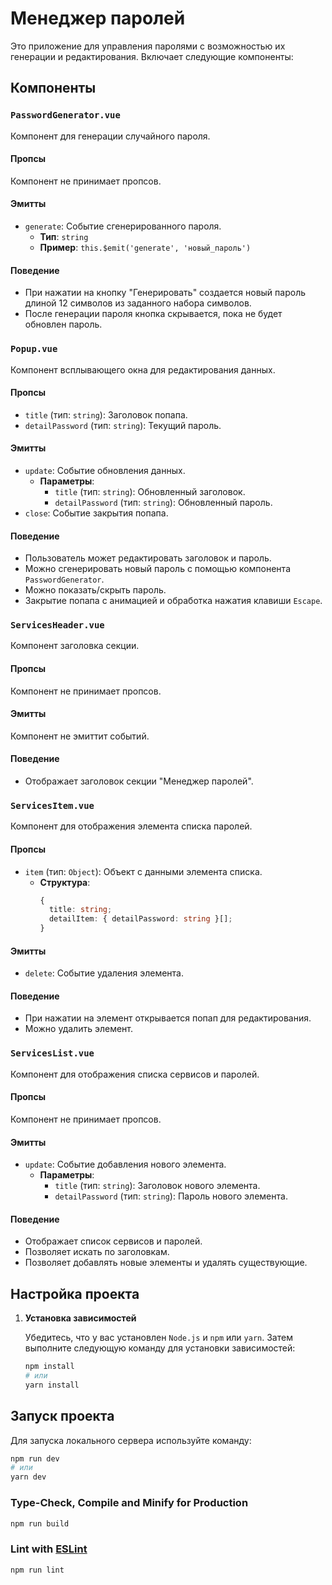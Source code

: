 # Менеджер паролей

Это приложение для управления паролями с возможностью их генерации и редактирования. Включает следующие компоненты:

## Компоненты

### `PasswordGenerator.vue`

Компонент для генерации случайного пароля.

#### Пропсы

Компонент не принимает пропсов.

#### Эмитты

- `generate`: Событие сгенерированного пароля.
  - **Тип**: `string`
  - **Пример**: `this.$emit('generate', 'новый_пароль')`

#### Поведение

- При нажатии на кнопку "Генерировать" создается новый пароль длиной 12 символов из заданного набора символов.
- После генерации пароля кнопка скрывается, пока не будет обновлен пароль.

### `Popup.vue`

Компонент всплывающего окна для редактирования данных.

#### Пропсы

- `title` (тип: `string`): Заголовок попапа.
- `detailPassword` (тип: `string`): Текущий пароль.

#### Эмитты

- `update`: Событие обновления данных.
  - **Параметры**:
    - `title` (тип: `string`): Обновленный заголовок.
    - `detailPassword` (тип: `string`): Обновленный пароль.
- `close`: Событие закрытия попапа.

#### Поведение

- Пользователь может редактировать заголовок и пароль.
- Можно сгенерировать новый пароль с помощью компонента `PasswordGenerator`.
- Можно показать/скрыть пароль.
- Закрытие попапа с анимацией и обработка нажатия клавиши `Escape`.

### `ServicesHeader.vue`

Компонент заголовка секции.

#### Пропсы

Компонент не принимает пропсов.

#### Эмитты

Компонент не эмиттит событий.

#### Поведение

- Отображает заголовок секции "Менеджер паролей".

### `ServicesItem.vue`

Компонент для отображения элемента списка паролей.

#### Пропсы

- `item` (тип: `Object`): Объект с данными элемента списка.
  - **Структура**:
    ```typescript
    {
      title: string;
      detailItem: { detailPassword: string }[];
    }
    ```

#### Эмитты

- `delete`: Событие удаления элемента.

#### Поведение

- При нажатии на элемент открывается попап для редактирования.
- Можно удалить элемент.

### `ServicesList.vue`

Компонент для отображения списка сервисов и паролей.

#### Пропсы

Компонент не принимает пропсов.

#### Эмитты

- `update`: Событие добавления нового элемента.
  - **Параметры**:
    - `title` (тип: `string`): Заголовок нового элемента.
    - `detailPassword` (тип: `string`): Пароль нового элемента.

#### Поведение

- Отображает список сервисов и паролей.
- Позволяет искать по заголовкам.
- Позволяет добавлять новые элементы и удалять существующие.

## Настройка проекта

1. **Установка зависимостей**

   Убедитесь, что у вас установлен `Node.js` и `npm` или `yarn`. Затем выполните следующую команду для установки зависимостей:

   ```bash
   npm install
   # или
   yarn install

## Запуск проекта

  Для запуска локального сервера используйте команду:
  
  ```bash
  npm run dev
  # или
  yarn dev

  ```

### Type-Check, Compile and Minify for Production

```sh
npm run build
```

### Lint with [ESLint](https://eslint.org/)

```sh
npm run lint
```
#